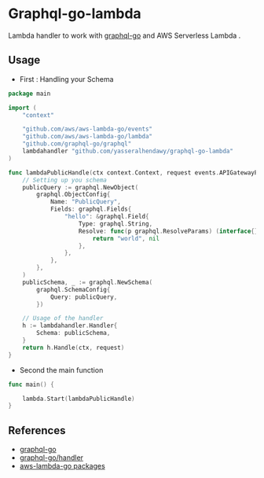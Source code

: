 # Graphql-go-lambda


Lambda handler to work with [graphql-go](https://github.com/graphql-go/graphql) and AWS Serverless Lambda .


## Usage
- First : Handling your Schema 

```go
package main

import (
	"context"

	"github.com/aws/aws-lambda-go/events"
	"github.com/aws/aws-lambda-go/lambda"
	"github.com/graphql-go/graphql"
	lambdahandler "github.com/yasseralhendawy/graphql-go-lambda"
)

func lambdaPublicHandle(ctx context.Context, request events.APIGatewayProxyRequest) (events.APIGatewayProxyResponse, error) {
	// Setting up you schema 
	publicQuery := graphql.NewObject(
		graphql.ObjectConfig{
			Name: "PublicQuery",
			Fields: graphql.Fields{
				"hello": &graphql.Field{
					Type: graphql.String,
					Resolve: func(p graphql.ResolveParams) (interface{}, error) {
						return "world", nil
					},
				},
			},
		},
	)
	publicSchema, _ := graphql.NewSchema(
		graphql.SchemaConfig{
			Query: publicQuery,
		})

	// Usage of the handler 
	h := lambdahandler.Handler{
		Schema: publicSchema,
	}
	return h.Handle(ctx, request)
}
```
- Second the main function 
```go
func main() {

	lambda.Start(lambdaPublicHandle)
}

```

## References
- [graphql-go](https://godoc.org/github.com/graphql-go/graphql)
- [graphql-go/handler](https://godoc.org/github.com/graphql-go/handler) 
- [aws-lambda-go packages](https://godoc.org/github.com/aws/aws-lambda-go) 
